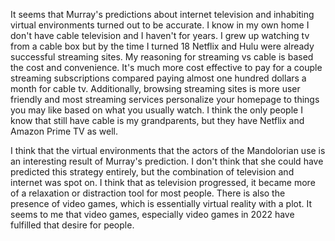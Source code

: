 It seems that Murray's predictions about internet television and inhabiting virtual environments turned out to be accurate. I know in my own home I don't have cable television and I haven't for years. I grew up watching tv from a cable box but by the time I turned 18 Netflix and Hulu were already successful streaming sites. My reasoning for streaming vs cable is based the cost and convenience. It's much more cost effective to pay for a couple streaming subscriptions compared paying almost one hundred dollars a month for cable tv. Additionally, browsing streaming sites is more user friendly and most streaming services personalize your homepage to things you may like based on what you usually watch. I think the only people I know that still have cable is my grandparents, but they have Netflix and Amazon Prime TV as well. 

I think that the virtual environments that the actors of the Mandolorian use is an interesting result of Murray's prediction. I don't think that she could have predicted this strategy entirely, but the combination of television and internet was spot on. I think that as television progressed, it became more of a relaxation or distraction tool for most people. There is also the presence of video games, which is essentially virtual reality with a plot. It seems to me that video games, especially video games in 2022 have fulfilled that desire for people. 
